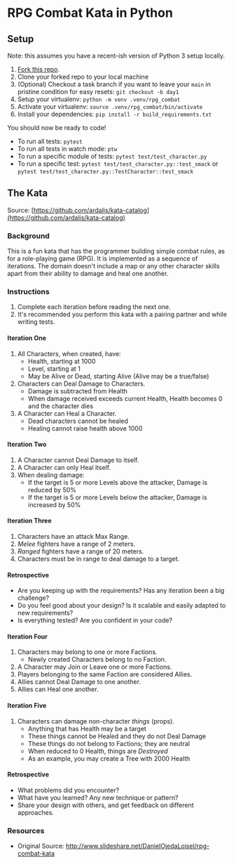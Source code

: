# RPG Combat Kata in Python

## Setup

Note: this assumes you have a recent-ish version of Python 3 setup locally.

1. [Fork this repo](https://docs.github.com/en/get-started/quickstart/fork-a-repo).
1. Clone your forked repo to your local machine
2. (Optional) Checkout a task branch if you want to leave your `main` in pristine condition for easy resets: `git checkout -b day1`
3. Setup your virtualenv: `python -m venv .venv/rpg_combat`
4. Activate your virtualenv: `source .venv/rpg_combat/bin/activate`
5. Install your dependencies: `pip install -r build_requirements.txt`

You should now be ready to code!

- To run all tests: `pytest`
- To run all tests in watch mode: `ptw`
- To run a specific module of tests: `pytest test/test_character.py`
- To run a specific test: `pytest test/test_character.py::test_smack` or `pytest test/test_character.py::TestCharacter::test_smack`

## The Kata

Source: [https://github.com/ardalis/kata-catalog](https://github.com/ardalis/kata-catalog)

### Background

This is a fun kata that has the programmer building simple combat rules, as for a role-playing game (RPG). It is implemented as a sequence of iterations. The domain doesn't include a map or any other character skills apart from their ability to damage and heal one another.

### Instructions

1. Complete each iteration before reading the next one.
1. It's recommended you perform this kata with a pairing partner and while writing tests.

#### Iteration One

1. All Characters, when created, have:
   - Health, starting at 1000
   - Level, starting at 1
   - May be Alive or Dead, starting Alive (Alive may be a true/false)
1. Characters can Deal Damage to Characters.
   - Damage is subtracted from Health
   - When damage received exceeds current Health, Health becomes 0 and the character dies
1. A Character can Heal a Character.
   - Dead characters cannot be healed
   - Healing cannot raise health above 1000

#### Iteration Two

1. A Character cannot Deal Damage to itself.
1. A Character can only Heal itself.
1. When dealing damage:
   - If the target is 5 or more Levels above the attacker, Damage is reduced by 50%
   - If the target is 5 or more Levels below the attacker, Damage is increased by 50%

#### Iteration Three

1. Characters have an attack Max Range.
1. _Melee_ fighters have a range of 2 meters.
1. _Ranged_ fighters have a range of 20 meters.
1. Characters must be in range to deal damage to a target.

#### Retrospective

- Are you keeping up with the requirements? Has any iteration been a big challenge?
- Do you feel good about your design? Is it scalable and easily adapted to new requirements?
- Is everything tested? Are you confident in your code?

#### Iteration Four

1. Characters may belong to one or more Factions.
   - Newly created Characters belong to no Faction.
1. A Character may Join or Leave one or more Factions.
1. Players belonging to the same Faction are considered Allies.
1. Allies cannot Deal Damage to one another.
1. Allies can Heal one another.

#### Iteration Five

1. Characters can damage non-character _things_ (props).
   - Anything that has Health may be a target
   - These things cannot be Healed and they do not Deal Damage
   - These things do not belong to Factions; they are neutral
   - When reduced to 0 Health, things are _Destroyed_
   - As an example, you may create a Tree with 2000 Health

#### Retrospective

- What problems did you encounter?
- What have you learned? Any new technique or pattern?
- Share your design with others, and get feedback on different approaches.

### Resources

- Original Source: http://www.slideshare.net/DanielOjedaLoisel/rpg-combat-kata
